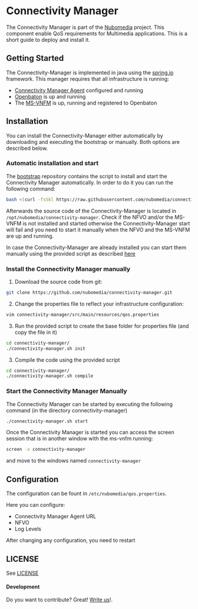 # Connectivity Manager

The Connectivity Manager is part of the [Nubomedia](http://www.nubomedia.eu) project. This component enable QoS requirements for Multimedia applications.
This is a short guide to deploy and install it.

## Getting Started

The Connectivity-Manager is implemented in java using the [spring.io] framework. This manager requires that all infrastructure is running:

* [Connectivity Manager Agent][cma] configured and running
* [Openbaton][orchestrator] is up and running
* The [MS-VNFM][vnfm] is up, running and registered to Openbaton

## Installation

You can install the Connectivity-Manager either automatically by downloading and executing the bootstrap or manually.
Both options are described below.

### Automatic installation and start

The [bootstrap] repository contains the script to install and start the Connectivity Manager automatically.
In order to do it you can run the following command:

```bash
bash <(curl -fsSkl https://raw.githubusercontent.com/nubomedia/connectivity-manager/master/bootstrap)
```

Afterwards the source code of the Connectivity-Manager is located in `/opt/nubomedia/connectivity-manager`.
Check if the NFVO and/or the MS-VNFM is not installed and started otherwise the Connectivity-Manager start will fail and you need to start it manually when the NFVO and the MS-VNFM are up and running.

In case the Connectivity-Manager are already installed you can start them manually using the provided script as described [here](#start-the-connectivity-manager-manually)

### Install the Connectivity Manager manually

1. Download the source code from git:

```bash
git clone https://github.com/nubomedia/connectivity-manager.git
```

2. Change the properties file to reflect your infrastructure configuration:

```bash
vim connectivity-manager/src/main/resources/qos.properties
```

3. Run the provided script to create the base folder for properties file (and copy the file in it)

```bash
cd connectivity-manager/
./connectivity-manager.sh init
```

3. Compile the code using the provided script

```bash
cd connectivity-manager/
./connectivity-manager.sh compile
```

### Start the Connectivity Manager Manually

The Connectivity Manager can be started by executing the following command (in the directory connectivity-manager)

```bash
./connectivity-manager.sh start
```

Once the Connectivity Manager is started you can access the screen session that is in another window with the ms-vnfm running:

```bash
screen -x connectivity-manager
```
and move to the windows named `connectivity-manager`

## Configuration

The configuration can be fount in `/etc/nubomedia/qos.properties`.

Here you can configure:

* Connectivity Manager Agent URL
* NFVO
* Log Levels

After changing any configuration, you need to restart

## LICENSE

See [LICENSE][LICENSE]

#### Development

Do you want to contribute? Great! [Write us](mailto:nubomedia@av.tu-berlin.de)!.


[orchestrator]:http://openbaton.github.io
[vnfm]:https://github.com/nubomedia/nubomedia-msvnfm
[spring.io]:https://spring.io/
[cma]:https://github.com/nubomedia/connectivity-manager-agent.git
[bootstrap]:https://raw.githubusercontent.com/nubomedia/connectivity-manager/master/bootstrap
[NFV MANO]:http://www.etsi.org/deliver/etsi_gs/NFV-MAN/001_099/001/01.01.01_60/gs_nfv-man001v010101p.pdf
[nubomedia]:https://www.nubomedia.eu
[LICENSE]:./LICENSE
